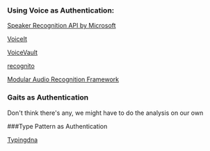 ### Using Voice as Authentication:

[Speaker Recognition API by Microsoft](https://www.microsoft.com/cognitive-services/en-us/speaker-recognition-api)

[VoiceIt](https://siv.voiceprintportal.com/)

[VoiceVault](http://voicevault.com/support/voice-biometric-tutorials-and-howtos/)

[recognito](https://github.com/amaurycrickx/recognito)

[Modular Audio Recognition Framework](http://marf.sourceforge.net/)

### Gaits as Authentication

Don't think there's any, we might have to do the analysis on our own

###Type Pattern as Authentication

[Typingdna](http://typingdna.com/)
